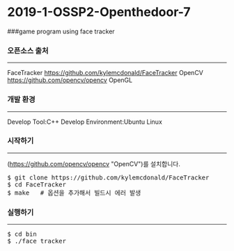 # 2019-1-OSSP2-Openthedoor-7
###game program using face tracker

### 오픈소스 출처
------------------------------------------------------------
FaceTracker
https://github.com/kylemcdonald/FaceTracker
OpenCV
https://github.com/opencv/opencv
OpenGL


### 개발 환경
------------------------------------------------------------
Develop Tool:C++
Develop Environment:Ubuntu Linux

### 시작하기
------------------------------------------------------------
(https://github.com/opencv/opencv "OpenCV")를 설치합니다.
<pre>
$ git clone https://github.com/kylemcdonald/FaceTracker
$ cd FaceTracker
$ make   # 옵션을 추가해서 빌드시 에러 발생 
</pre>

### 실행하기
-------------------------------------------------------------
<pre>
$ cd bin
$ ./face_tracker
</pre>
